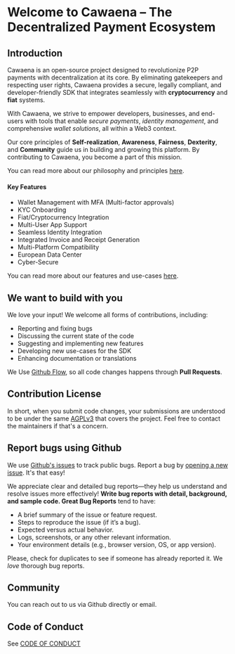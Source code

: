 # Welcome to Cawaena – The Decentralized Payment Ecosystem

## Introduction 

Cawaena is an open-source project designed to revolutionize P2P payments with decentralization at its core. By eliminating gatekeepers and respecting user rights, Cawaena provides a secure, legally compliant, and developer-friendly SDK that integrates seamlessly with **cryptocurrency** and **fiat** systems.

With Cawaena, we strive to empower developers, businesses, and end-users with tools that enable _secure payments_, _identity management_, and comprehensive _wallet solutions_, all within a Web3 context.

Our core principles of **Self-realization**, **Awareness**, **Fairness**, **Dexterity**, and **Community** guide us in building and growing this platform. By contributing to Cawaena, you become a part of this mission.

You can read more about our philosophy and principles [here](/sdk/docs/Choosing%20Cryptpay/Philosophy.md).

#### Key Features

- Wallet Management with MFA (Multi-factor approvals)
- KYC Onboarding
- Fiat/Cryptocurrency Integration
- Multi-User App Support
- Seamless Identity Integration
- Integrated Invoice and Receipt Generation
- Multi-Platform Compatibility
- European Data Center
- Cyber-Secure

You can read more about our features and use-cases [here](/sdk/docs/Choosing%20Cryptpay/Features.md).

## We want to build with you

We love your input! We welcome all forms of contributions, including:

- Reporting and fixing bugs
- Discussing the current state of the code
- Suggesting and implementing new features
- Developing new use-cases for the SDK
- Enhancing documentation or translations

We Use [Github Flow](https://docs.github.com/en/get-started/using-github/github-flow), so all code changes happens through **Pull Requests**.

## Contribution License

In short, when you submit code changes, your submissions are understood to be under the same [AGPLv3](./LICENSE) that covers the project. Feel free to contact the maintainers if that's a concern.

## Report bugs using Github

We use [Github's issues](https://github.com/ETO-GRUPPE-TECHNOLOGIES-GmbH/Cryptpay-SDK/issues) to track public bugs. Report a bug by [opening a new issue](https://github.com/ETO-GRUPPE-TECHNOLOGIES-GmbH/Cryptpay-SDK/issues/new). It's that easy!

We appreciate clear and detailed bug reports—they help us understand and resolve issues more effectively!
**Write bug reports with detail, background, and sample code. Great Bug Reports** tend to have:

- A brief summary of the issue or feature request.
- Steps to reproduce the issue (if it’s a bug).
- Expected versus actual behavior.
- Logs, screenshots, or any other relevant information.
- Your environment details (e.g., browser version, OS, or app version).

Please, check for duplicates to see if someone has already reported it. We *love* thorough bug reports.

## Community

You can reach out to us via Github directly or email.

## Code of Conduct

See [CODE OF CONDUCT](./CODE_OF_CONDUCT.md)
